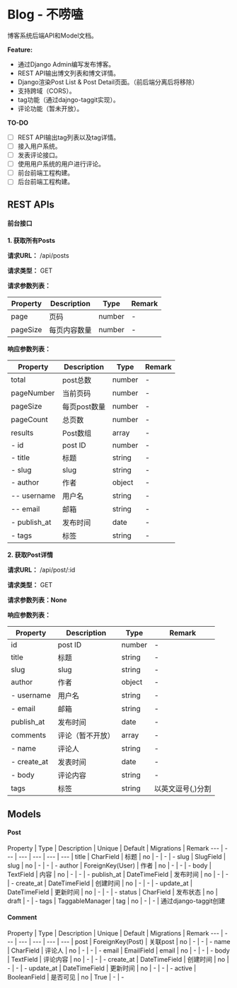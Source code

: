 # Blog - 不唠嗑

博客系统后端API和Model文档。

**Feature:**
- 通过Django Admin编写发布博客。
- REST API输出博文列表和博文详情。
- Django渲染Post List & Post Detail页面。（前后端分离后将移除）
- 支持跨域（CORS）。
- tag功能（通过dajngo-taggit实现）。
- 评论功能（暂未开放）。

**TO-DO**
- [ ] REST API输出tag列表以及tag详情。
- [ ] 接入用户系统。
- [ ] 发表评论接口。
- [ ] 使用用户系统的用户进行评论。
- [ ] 前台前端工程构建。
- [ ] 后台前端工程构建。

## REST APIs

#### 前台接口

**1. 获取所有Posts**

**请求URL：** /api/posts

**请求类型：** GET

**请求参数列表：**

Property | Description | Type | Remark
---- | --- | --- | ---
page | 页码 | number | -
pageSize | 每页内容数量 | number | -

**响应参数列表：**

Property | Description | Type | Remark
---- | --- | --- | ---
total | post总数 | number | - 
pageNumber | 当前页码 | number | - 
pageSize | 每页post数量 | number | - 
pageCount | 总页数 | number | - 
results | Post数组 | array | -
- id | post ID | number | -
- title | 标题 | string | -
- slug | slug | string | -
- author | 作者 | object | -
-- username | 用户名 | string | -
-- email | 邮箱 | string | -
- publish_at | 发布时间 | date | -
- tags | 标签 | string | -

**2. 获取Post详情**

**请求URL：** /api/post/:id

**请求类型：** GET

**请求参数列表：None**

**响应参数列表：**

Property | Description | Type | Remark
---- | --- | --- | ---
id | post ID | number | -
title | 标题 | string | -
slug | slug | string | -
author | 作者 | object | -
- username | 用户名 | string | -
- email | 邮箱 | string | -
publish_at | 发布时间 | date | -
comments | 评论（暂不开放） | array | -
- name | 评论人 | string | -
- create_at | 发表时间 | date | - 
- body | 评论内容 | string | -
tags | 标签 | string | 以英文逗号(,)分割

## Models

#### Post

Property | Type | Description | Unique | Default | Migrations | Remark
--- | ---  | ---    | ---     | ---        | --- |
title | CharField | 标题 | no | - | - | -
slug | SlugField | slug | no | - | - | -
author | ForeignKey(User) | 作者 | no | - | - | -
body | TextField | 内容 | no | - | - | -
publish_at | DateTimeField | 发布时间 | no | - | - | -
create_at | DateTimeField | 创建时间 | no | - | - | -
update_at | DateTimeField | 更新时间 | no | - | - | -
status | CharField | 发布状态 | no | draft | - | - 
tags | TaggableManager | tag | no | - | - | 通过django-taggit创建

#### Comment

Property | Type | Description | Unique | Default | Migrations | Remark
--- | ---  | ---    | ---     | ---        | --- |
post | ForeignKey(Post) | 关联post | no | - | - | -
name | CharField | 评论人 | no | - | - | -
email | EmailField | email | no | - | - | -
body | TextField | 评论内容 | no | - | - | -
create_at | DateTimeField | 创建时间 | no | - | - | -
update_at | DateTimeField | 更新时间 | no | - | - | -
active | BooleanField | 是否可见 | no | True | - | -
